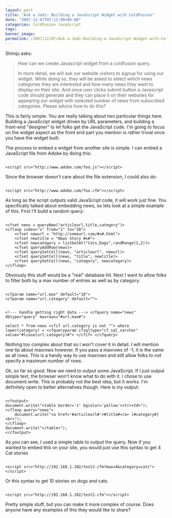 ```yaml
---
layout: post
title: "Ask a Jedi: Building a JavaScript Widget with ColdFusion"
date: "2007-12-07T07:12:00+06:00"
categories: ColdFusion JavaScript 
tags: 
banner_image: 
permalink: /2007/12/07/Ask-a-Jedi-Building-a-JavaScript-Widget-with-ColdFusion
---
```


Shimju asks:

<blockquote>
<p>
How can we create Javascript widget from a coldfusion query.

In more detail, we will ask our website visitors to signup for using our widget. While doing so, they will be asked to select which news categories they are interested and how many news they want to display on their site. And once user clicks submit button a Javascript code should generate and they can place it on their websites for appearing our widget with selected number of news from subscribed categories.
Please advice how to do this?
</p>
</blockquote>

This is fairly simple. You are really talking about two particular things here. Building a JavaScript widget driven by URL parameters, and building a front-end "designer" to let folks get the JavaScript code. I'm going to focus on the widget aspect as the front end part you mention is rather trivial once you have the widget built. 

The process to embed a widget from another site is simple. I can embed a JavaScript file from Adobe by doing this:

<code>
&lt;script src="http://www.adobe.com/foo.js"&gt;&lt;/script&gt;
</code>

Since the browser doesn't care about the file extension, I could also do:

<code>
&lt;script src="http://www.adobe.com/foo.cfm"&gt;&lt;/script&gt;
</code>

As long as the script outputs valid JavaScript code, it will work just fine. You specifically talked about embedding news, so lets look at a simple example of this. First I'll build a random query:

<code>
&lt;cfset news = queryNew("articleurl,title,category")&gt;
&lt;cfloop index="x" from="1" to="20"&gt;
	&lt;cfset newurl = "http://someurl.com/#x#.html"&gt;
	&lt;cfset newtitle = "News Story #x#"&gt;
	&lt;cfset newcategory = listGetAt("Cats,Dogs",randRange(1,2))&gt;
	&lt;cfset queryAddRow(news)&gt;
	&lt;cfset querySetCell(news, "articleurl", newurl)&gt;
	&lt;cfset querySetCell(news, "title", newtitle)&gt;
	&lt;cfset querySetCell(news, "category", newcategory)&gt;
&lt;/cfloop&gt;
</code>

Obviously this stuff would be a "real" database hit. Next I want to allow folks to filter both by a max number of entries as well as by category:

<code>
&lt;cfparam name="url.max" default="10"&gt;
&lt;cfparam name="url.category" default=""&gt;

&lt;!--- handle getting right data ---&gt;
&lt;cfquery name="news" dbtype="query" maxrows="#url.max#"&gt;	
select	*
from	news
&lt;cfif url.category is not ""&gt;
where	lower(category) = &lt;cfqueryparam cfsqltype="cf_sql_varchar" value="#lcase(url.category)#"&gt;
&lt;/cfif&gt;
&lt;/cfquery&gt;
</code>

Nothing too complex about that so I won't cover it in detail. I will mention one tip about maxrows however. If you pass a maxrows of -1, it is the same as all rows. This is a handy way to use maxrows and still allow folks to <i>not</i> specify a maximum number of rows. 

Ok, so far so good. Now we need to output some JavaScript. If I just output simple text, the browser won't know what to do with it. I chose to use document.write. This is probably not the best idea, but it works. I'm definitely open to better alternatives though. Here is my output:

<code>
&lt;cfoutput&gt;
document.write("&lt;table border='1' bgcolor='yellow'&gt;&lt;tr&gt;&lt;td&gt;");
&lt;cfloop query="news"&gt;
	document.write("&lt;a href='#articleurl#'&gt;#title#&lt;/a&gt; [#category#]&lt;br&gt;");
&lt;/cfloop&gt;
document.write("&lt;/table&gt;");
&lt;/cfoutput&gt;
</code>

As you can see, I used a simple table to output the query. Now if you wanted to embed this on your site, you would just use this syntax to get 4 Cat stories

<code>
&lt;script src="http://192.168.1.102/test2.cfm?max=4&category=cats"&gt;&lt;/script&gt;
</code>

Or this syntax to get 10 stories on dogs and cats.

<code>
&lt;script src="http://192.168.1.102/test2.cfm"&gt;&lt;/script&gt;
</code>

Pretty simple stuff, but you can make it more complex of course. Does anyone have any examples of this they would like to share?